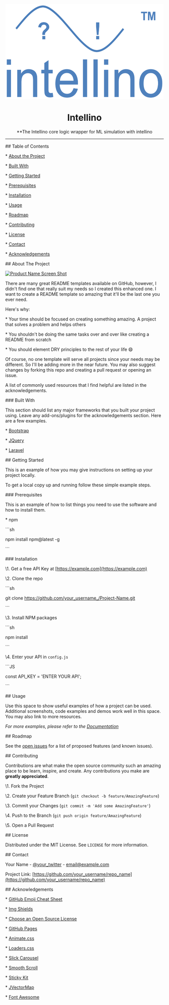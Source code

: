 <div align="center">



<img src="docs/source/_static/images/logo/intellino_logo.png" width="600" height="300">

# Intellino

**The Intellino core logic wrapper for ML simulation with intellino

</div>

---



<!-- TABLE OF CONTENTS -->

\## Table of Contents



\* [About the Project](#about-the-project)

 \* [Built With](#built-with)

\* [Getting Started](#getting-started)

 \* [Prerequisites](#prerequisites)

 \* [Installation](#installation)

\* [Usage](#usage)

\* [Roadmap](#roadmap)

\* [Contributing](#contributing)

\* [License](#license)

\* [Contact](#contact)

\* [Acknowledgements](#acknowledgements)







<!-- ABOUT THE PROJECT -->

\## About The Project



[![Product Name Screen Shot][product-screenshot]](https://example.com)



There are many great README templates available on GitHub, however, I didn't find one that really suit my needs so I created this enhanced one. I want to create a README template so amazing that it'll be the last one you ever need.



Here's why:

\* Your time should be focused on creating something amazing. A project that solves a problem and helps others

\* You shouldn't be doing the same tasks over and over like creating a README from scratch

\* You should element DRY principles to the rest of your life :smile:



Of course, no one template will serve all projects since your needs may be different. So I'll be adding more in the near future. You may also suggest changes by forking this repo and creating a pull request or opening an issue.



A list of commonly used resources that I find helpful are listed in the acknowledgements.



\### Built With

This section should list any major frameworks that you built your project using. Leave any add-ons/plugins for the acknowledgements section. Here are a few examples.

\* [Bootstrap](https://getbootstrap.com)

\* [JQuery](https://jquery.com)

\* [Laravel](https://laravel.com)







<!-- GETTING STARTED -->

\## Getting Started



This is an example of how you may give instructions on setting up your project locally.

To get a local copy up and running follow these simple example steps.



\### Prerequisites



This is an example of how to list things you need to use the software and how to install them.

\* npm

\```sh

npm install npm@latest -g

\```



\### Installation



\1. Get a free API Key at [https://example.com](https://example.com)

\2. Clone the repo

\```sh

git clone https://github.com/your_username_/Project-Name.git

\```

\3. Install NPM packages

\```sh

npm install

\```

\4. Enter your API in `config.js`

\```JS

const API_KEY = 'ENTER YOUR API';

\```







<!-- USAGE EXAMPLES -->

\## Usage



Use this space to show useful examples of how a project can be used. Additional screenshots, code examples and demos work well in this space. You may also link to more resources.



_For more examples, please refer to the [Documentation](https://example.com)_







<!-- ROADMAP -->

\## Roadmap



See the [open issues](https://github.com/othneildrew/Best-README-Template/issues) for a list of proposed features (and known issues).







<!-- CONTRIBUTING -->

\## Contributing



Contributions are what make the open source community such an amazing place to be learn, inspire, and create. Any contributions you make are **greatly appreciated**.



\1. Fork the Project

\2. Create your Feature Branch (`git checkout -b feature/AmazingFeature`)

\3. Commit your Changes (`git commit -m 'Add some AmazingFeature'`)

\4. Push to the Branch (`git push origin feature/AmazingFeature`)

\5. Open a Pull Request







<!-- LICENSE -->

\## License



Distributed under the MIT License. See `LICENSE` for more information.







<!-- CONTACT -->

\## Contact



Your Name - [@your_twitter](https://twitter.com/your_username) - email@example.com



Project Link: [https://github.com/your_username/repo_name](https://github.com/your_username/repo_name)







<!-- ACKNOWLEDGEMENTS -->

\## Acknowledgements

\* [GitHub Emoji Cheat Sheet](https://www.webpagefx.com/tools/emoji-cheat-sheet)

\* [Img Shields](https://shields.io)

\* [Choose an Open Source License](https://choosealicense.com)

\* [GitHub Pages](https://pages.github.com)

\* [Animate.css](https://daneden.github.io/animate.css)

\* [Loaders.css](https://connoratherton.com/loaders)

\* [Slick Carousel](https://kenwheeler.github.io/slick)

\* [Smooth Scroll](https://github.com/cferdinandi/smooth-scroll)

\* [Sticky Kit](http://leafo.net/sticky-kit)

\* [JVectorMap](http://jvectormap.com)

\* [Font Awesome](https://fontawesome.com)











<!-- MARKDOWN LINKS & IMAGES -->

<!-- https://www.markdownguide.org/basic-syntax/#reference-style-links -->

[contributors-shield]: https://img.shields.io/github/contributors/othneildrew/Best-README-Template.svg?style=flat-square
[contributors-url]: https://github.com/othneildrew/Best-README-Template/graphs/contributors
[forks-shield]: https://img.shields.io/github/forks/othneildrew/Best-README-Template.svg?style=flat-square
[forks-url]: https://github.com/othneildrew/Best-README-Template/network/members
[stars-shield]: https://img.shields.io/github/stars/othneildrew/Best-README-Template.svg?style=flat-square
[stars-url]: https://github.com/othneildrew/Best-README-Template/stargazers
[issues-shield]: https://img.shields.io/github/issues/othneildrew/Best-README-Template.svg?style=flat-square
[issues-url]: https://github.com/othneildrew/Best-README-Template/issues
[license-shield]: https://img.shields.io/github/license/othneildrew/Best-README-Template.svg?style=flat-square
[license-url]: https://github.com/othneildrew/Best-README-Template/blob/master/LICENSE.txt
[linkedin-shield]: https://img.shields.io/badge/-LinkedIn-black.svg?style=flat-square&logo=linkedin&colorB=555
[linkedin-url]: https://linkedin.com/in/othneildrew
[product-screenshot]: images/screenshot.png